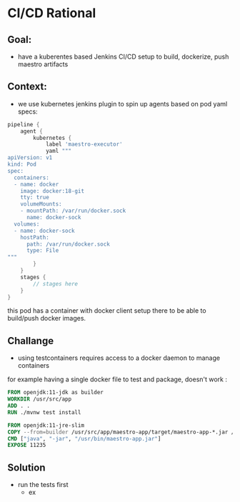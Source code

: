 # CI/CD Rational

## Goal:
- have a kuberentes based Jenkins CI/CD setup to build, dockerize, push maestro artifacts

## Context:
- we use kubernetes jenkins plugin to spin up agents based on pod yaml specs:

```groovy
pipeline {
    agent {
        kubernetes {
            label 'maestro-executor'
            yaml """
apiVersion: v1
kind: Pod
spec:
  containers:
  - name: docker
    image: docker:18-git
    tty: true
    volumeMounts:
    - mountPath: /var/run/docker.sock
      name: docker-sock
  volumes:
  - name: docker-sock
    hostPath:
      path: /var/run/docker.sock
      type: File
"""
        }
    }
    stages {
        // stages here
    }
}


```
this pod has a container with docker client setup there to be able to build/push docker images.


## Challange
- using testcontainers requires access to a docker daemon to manage containers

for example having a single docker file to test and package, doesn't work :

```Dockerfile
FROM openjdk:11-jdk as builder
WORKDIR /usr/src/app
ADD . .
RUN ./mvnw test install 

FROM openjdk:11-jre-slim
COPY --from=builder /usr/src/app/maestro-app/target/maestro-app-*.jar /usr/bin/maestro-app.jar
CMD ["java", "-jar", "/usr/bin/maestro-app.jar"]
EXPOSE 11235
```

## Solution

 - run the tests first
    - ex   
